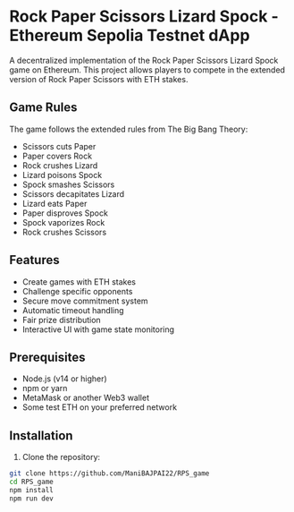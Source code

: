 # Rock Paper Scissors Lizard Spock - Ethereum Sepolia Testnet dApp

A decentralized implementation of the Rock Paper Scissors Lizard Spock game on Ethereum. This project allows players to compete in the extended version of Rock Paper Scissors with ETH stakes.

## Game Rules

The game follows the extended rules from The Big Bang Theory:  
- Scissors cuts Paper  
- Paper covers Rock  
- Rock crushes Lizard  
- Lizard poisons Spock  
- Spock smashes Scissors  
- Scissors decapitates Lizard  
- Lizard eats Paper  
- Paper disproves Spock  
- Spock vaporizes Rock  
- Rock crushes Scissors  

## Features

- Create games with ETH stakes  
- Challenge specific opponents  
- Secure move commitment system  
- Automatic timeout handling  
- Fair prize distribution  
- Interactive UI with game state monitoring  

## Prerequisites

- Node.js (v14 or higher)  
- npm or yarn  
- MetaMask or another Web3 wallet  
- Some test ETH on your preferred network  

## Installation

1. Clone the repository:  
```bash
git clone https://github.com/ManiBAJPAI22/RPS_game
cd RPS_game
npm install
npm run dev
```



